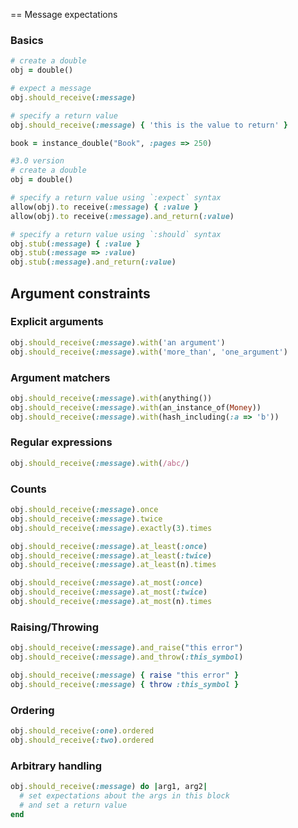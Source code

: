 == Message expectations

### Basics

```ruby
# create a double
obj = double()

# expect a message
obj.should_receive(:message)

# specify a return value
obj.should_receive(:message) { 'this is the value to return' }

book = instance_double("Book", :pages => 250)
```

```ruby
#3.0 version
# create a double
obj = double()

# specify a return value using `:expect` syntax
allow(obj).to receive(:message) { :value }
allow(obj).to receive(:message).and_return(:value)

# specify a return value using `:should` syntax
obj.stub(:message) { :value }
obj.stub(:message => :value)
obj.stub(:message).and_return(:value)
```

## Argument constraints

### Explicit arguments

```ruby
obj.should_receive(:message).with('an argument')
obj.should_receive(:message).with('more_than', 'one_argument')
```

### Argument matchers

```ruby
obj.should_receive(:message).with(anything())
obj.should_receive(:message).with(an_instance_of(Money))
obj.should_receive(:message).with(hash_including(:a => 'b'))
```

### Regular expressions

```ruby
obj.should_receive(:message).with(/abc/)
```

### Counts

```ruby
obj.should_receive(:message).once
obj.should_receive(:message).twice
obj.should_receive(:message).exactly(3).times

obj.should_receive(:message).at_least(:once)
obj.should_receive(:message).at_least(:twice)
obj.should_receive(:message).at_least(n).times

obj.should_receive(:message).at_most(:once)
obj.should_receive(:message).at_most(:twice)
obj.should_receive(:message).at_most(n).times
```

### Raising/Throwing

```ruby
obj.should_receive(:message).and_raise("this error")
obj.should_receive(:message).and_throw(:this_symbol)

obj.should_receive(:message) { raise "this error" }
obj.should_receive(:message) { throw :this_symbol }
```

### Ordering

```ruby
obj.should_receive(:one).ordered
obj.should_receive(:two).ordered
```

### Arbitrary handling

```ruby
obj.should_receive(:message) do |arg1, arg2|
  # set expectations about the args in this block
  # and set a return value
end
```
